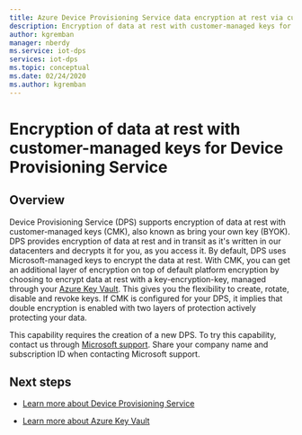 ```yaml
---
title: Azure Device Provisioning Service data encryption at rest via customer-managed keys| Microsoft Docs
description: Encryption of data at rest with customer-managed keys for Device Provisioning Service
author: kgremban
manager: nberdy
ms.service: iot-dps
services: iot-dps
ms.topic: conceptual
ms.date: 02/24/2020
ms.author: kgremban
---
```


# Encryption of data at rest with customer-managed keys for Device Provisioning Service

## Overview

Device Provisioning Service (DPS) supports encryption of data at rest with customer-managed keys (CMK), also known as bring your own key (BYOK). DPS provides encryption of data at rest and in transit as it's written in our datacenters and decrypts it for you, as you access it. By default, DPS uses Microsoft-managed keys to encrypt the data at rest. With CMK, you can get an additional layer of encryption on top of default platform encryption by choosing to encrypt data at rest with a key-encryption-key, managed through your [Azure Key Vault](https://azure.microsoft.com/services/key-vault/). This gives you the flexibility to create, rotate, disable and revoke keys. If CMK is configured for your DPS, it implies that double encryption is enabled with two layers of protection actively protecting your data. 

This capability requires the creation of a new DPS. To try this capability, contact us through [Microsoft support](https://azure.microsoft.com/support/create-ticket/). Share your company name and subscription ID when contacting Microsoft support.


## Next steps

* [Learn more about Device Provisioning Service](./index.yml)

* [Learn more about Azure Key Vault](../key-vault/general/overview.md)